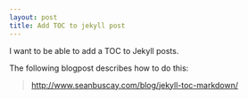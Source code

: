 ```yaml
---
layout: post
title: Add TOC to jekyll post
---
```


I want to be able to add a TOC to Jekyll posts.

The following blogpost describes how to do this:
> http://www.seanbuscay.com/blog/jekyll-toc-markdown/
